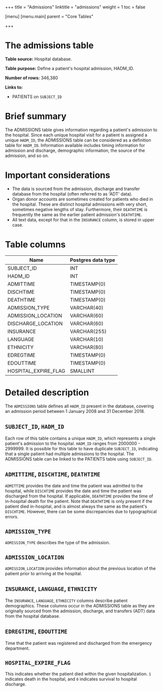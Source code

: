 +++
title = "Admissions"
linktitle = "admissions"
weight = 1
toc = false

[menu]
  [menu.main]
    parent = "Core Tables"

+++

# The admissions table

**Table source:** Hospital database.

**Table purpose:** Define a patient's hospital admission, HADM\_ID.

**Number of rows:** 346,380

**Links to:**

* PATIENTS on `SUBJECT_ID`

# Brief summary

The ADMISSIONS table gives information regarding a patient's admission to the hospital. Since each unique hospital visit for a patient is assigned a unique `HADM_ID`, the ADMISSIONS table can be considered as a definition table for `HADM_ID`. Information available includes timing information for admission and discharge, demographic information, the source of the admission, and so on.

# Important considerations

* The data is sourced from the admission, discharge and transfer database from the hospital (often referred to as 'ADT' data).
* Organ donor accounts are sometimes created for patients who died in the hospital. These are distinct hospital admissions with very short, sometimes negative lengths of stay. Furthermore, their `DEATHTIME` is frequently the same as the earlier patient admission's `DEATHTIME`.
* All text data, except for that in the `INSURANCE` column, is stored in upper case.

# Table columns

Name | Postgres data type
---- | ----
SUBJECT\_ID | INT
HADM\_ID | INT
ADMITTIME | TIMESTAMP(0)
DISCHTIME | TIMESTAMP(0)
DEATHTIME | TIMESTAMP(0)
ADMISSION\_TYPE | VARCHAR(40)
ADMISSION\_LOCATION | VARCHAR(60)
DISCHARGE\_LOCATION | VARCHAR(60)
INSURANCE | VARCHAR(255)
LANGUAGE | VARCHAR(10)
ETHNICITY | VARCHAR(80)
EDREGTIME | TIMESTAMP(0)
EDOUTTIME | TIMESTAMP(0)
HOSPITAL\_EXPIRE_FLAG | SMALLINT

# Detailed description

The `ADMISSIONS` table defines all `HADM_ID` present in the database, covering an admission period between 1 January 2008 and 31 December 2018.

## `SUBJECT_ID`, `HADM_ID`

Each row of this table contains a unique `HADM_ID`, which represents a single patient's admission to the hospital. `HADM_ID` ranges from 2000000 - 2999999. It is possible for this table to have duplicate `SUBJECT_ID`, indicating that a single patient had multiple admissions to the hospital. The ADMISSIONS table can be linked to the PATIENTS table using `SUBJECT_ID`.

## `ADMITTIME`, `DISCHTIME`, `DEATHTIME`

`ADMITTIME` provides the date and time the patient was admitted to the hospital, while `DISCHTIME` provides the date and time the patient was discharged from the hospital. If applicable, `DEATHTIME` provides the time of in-hospital death for the patient. Note that `DEATHTIME` is only present if the patient died in-hospital, and is almost always the same as the patient's `DISCHTIME`. However, there can be some discrepancies due to typographical errors.

## `ADMISSION_TYPE`

`ADMISSION_TYPE` describes the type of the admission.

## `ADMISSION_LOCATION`

`ADMISSION_LOCATION` provides information about the previous location of the patient prior to arriving at the hospital.

## `INSURANCE`, `LANGUAGE`, `ETHNICITY`

The `INSURANCE`, `LANGUAGE`, `ETHNICITY` columns describe patient demographics. These columns occur in the ADMISSIONS table as they are originally sourced from the admission, discharge, and transfers (ADT) data from the hospital database.

## `EDREGTIME`, `EDOUTTIME`

Time that the patient was registered and discharged from the emergency department.

## `HOSPITAL_EXPIRE_FLAG`

This indicates whether the patient died within the given hospitalization. `1` indicates death in the hospital, and `0` indicates survival to hospital discharge.
